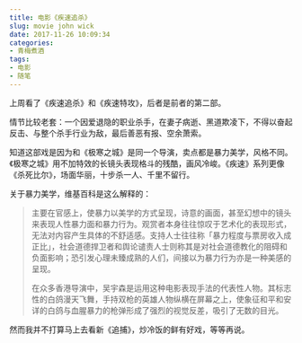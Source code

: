 ```yaml
---
title: 电影《疾速追杀》
slug: movie john wick
date: 2017-11-26 10:09:34
categories:
- 青梅煮酒
tags:
- 电影
- 随笔
---
```

上周看了《疾速追杀》和《疾速特攻》，后者是前者的第二部。

情节比较老套：一个因爱退隐的职业杀手，在妻子病逝、黑道欺凌下，不得以奋起反击、与整个杀手行业为敌，最后善恶有报、空余萧索。

知道这部戏是因为和《极寒之城》是同一个导演，卖点都是暴力美学，风格不同。《极寒之城》用不加特效的长镜头表现格斗的残酷，画风冷峻。《疾速》系列更像《杀死比尔》，场面华丽，十步杀一人、千里不留行。

关于暴力美学，维基百科是这么解释的：

> 主要在官感上，使暴力以美学的方式呈现，诗意的画面，甚至幻想中的镜头来表现人性暴力面和暴力行为。观赏者本身往往惊叹于艺术化的表现形式，无法对内容产生具体的不舒适感。支持人士往往称「暴力程度与票房收入成正比」，社会道德捍卫者和舆论谴责人士则称其是对社会道德教化的阻碍和负面影响；恐引发心理未臻成熟的人们，间接以为暴力行为亦是一种美感的呈现。
> 
> 在众多香港导演中，吴宇森是运用这种电影表现手法的代表性人物。其标志性的白鸽漫天飞舞，手持双枪的英雄人物纵横在屏幕之上，使象征和平和安详的白鸽与血腥暴力的枪弹形成了强烈的视觉反差，吸引了无数的目光。

然而我并不打算马上去看新《追捕》，炒冷饭的鲜有好戏，等等再说。

